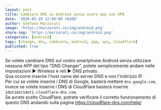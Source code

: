 ```yaml
---
layout: post
title: Cambiare DNS su Android senza usare app con VPN
date: '2020-05-19 12:00:00 +0200'
author: Stefano Marzorati
image: 'https://marzorati.co/img/android.png'
share-img: 'https://marzorati.co/img/android.png'
categories: [android]
tags: [change, dns, cambiare, android, app, vpn, cloudflare]
published: true
---
```

Se volete cambiare DNS sul vostro smartphone Android senza utilizzare nessuna APP del tipo "DNS Changer", potete semplicemente andare nelle impostazioni ► Wireless e reti ► DNS privato.   
Qua occorre inserire l'host name del server DNS e non l'indirizzo IP.   
Per cui se volete inserire i DNS di Google, basterà mettere <code>dns.google.com</code>, invece se volete inserire i DNS di CloudFlare basterà inserire <code>1dot1dot1dot1.cloudflare-dns.com</code>.   
Se avrete scelto CloudFlare, potrete verificare il corretto funzionamento di questo DNS andando sulla pagina <a href="https://cloudflare-dns.com/help/" target="_blank">https://cloudflare-dns.com/help/</a>   
